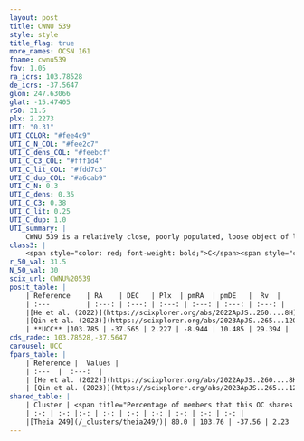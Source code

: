 ```yaml
---
layout: post
title: CWNU 539
style: style
title_flag: true
more_names: OCSN 161
fname: cwnu539
fov: 1.05
ra_icrs: 103.78528
de_icrs: -37.5647
glon: 247.63066
glat: -15.47405
r50: 31.5
plx: 2.2273
UTI: "0.31"
UTI_COLOR: "#fee4c9"
UTI_C_N_COL: "#fee2c7"
UTI_C_dens_COL: "#feebcf"
UTI_C_C3_COL: "#fff1d4"
UTI_C_lit_COL: "#fdd7c3"
UTI_C_dup_COL: "#a6cab9"
UTI_C_N: 0.3
UTI_C_dens: 0.35
UTI_C_C3: 0.38
UTI_C_lit: 0.25
UTI_C_dup: 1.0
UTI_summary: |
    CWNU 539 is a relatively close, poorly populated, loose object of low C3 quality. It was recently reported in the literature. This object shares a large percentage of members with a later reported entry.
class3: |
    <span style="color: red; font-weight: bold;">C</span><span style="color: #FFC300; font-weight: bold;">B</span>
r_50_val: 31.5
N_50_val: 30
scix_url: CWNU%20539
posit_table: |
    | Reference    | RA    | DEC   | Plx  | pmRA  | pmDE   |  Rv  |
    | :---         | :---: | :---: | :---: | :---: | :---: | :---: |
    |[He et al. (2022)](https://scixplorer.org/abs/2022ApJS..260....8H) | 103.814 | -37.54 | 2.22 | -8.94 | 10.48 | 27.1 |
    |[Qin et al. (2023)](https://scixplorer.org/abs/2023ApJS..265...12Q) | 103.83 | -37.6 | 2.18 | -8.61 | 10.32 | 28.63 |
    | **UCC** |103.785 | -37.565 | 2.227 | -8.944 | 10.485 | 29.394 | 
cds_radec: 103.78528,-37.5647
carousel: UCC
fpars_table: |
    | Reference |  Values |
    | :---  |  :---:  |
    | [He et al. (2022)](https://scixplorer.org/abs/2022ApJS..260....8H) | `AG=0.2, m-M=7.8, logAge=7.7, Z=0.006` |
    | [Qin et al. (2023)](https://scixplorer.org/abs/2023ApJS..265...12Q) | `E(B-V)=0.17, m-M=8.74, logt=8.4` |
shared_table: |
    | Cluster | <span title="Percentage of members that this OC shares with the ones listed">%</span>   | RA   | DEC   | Plx   | pmRA  | pmDE  | Rv | UTI |
    | :-: | :-: |:-: | :-: | :-: | :-: | :-: | :-: | :-: |
    |[Theia 249](/_clusters/theia249/)| 80.0 | 103.76 | -37.56 | 2.23 | -8.87 | 10.52 | 28.76 |0.03 |
---
```

